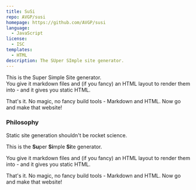 ```yaml
---
title: SuSi
repo: AVGP/susi
homepage: https://github.com/AVGP/susi
language:
  - JavaScript
license:
  - ISC
templates:
  - HTML
description: The SUper SImple site generator.
---
```


This is the Su​per Si​mple Si​te generator.  
You give it markdown files and (if you fancy) an HTML layout to render them into - and it gives you static HTML.

That's it. No magic, no fancy build tools - Markdown and HTML. Now go and make that website!

### Philosophy

Static site generation shouldn't be rocket science.

This is the **Su**&#8203;per **Si**&#8203;mple **Si**&#8203;te generator.

You give it markdown files and (if you fancy) an HTML layout to render them into - and it gives you static HTML.

That's it. No magic, no fancy build tools - Markdown and HTML. Now go and make that website!

